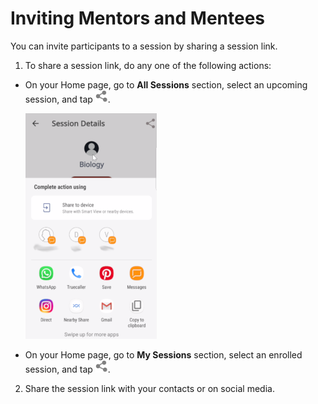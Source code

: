 # Inviting Mentors and Mentees
You can invite participants to a session by sharing a session link.

1. To share a session link, do any one of the following actions:

* On your Home page, go to **All Sessions** section, select an upcoming session, and tap ![](media/share-icon.png).

   ![](media/sharesession-participant.png)

* On your Home page, go to **My Sessions** section, select an enrolled session, and tap ![](media/share-icon.png).

2. Share the session link with your contacts or on social media.
